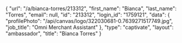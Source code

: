 {
    "url": "\/a\/bianca-torres\/213312",
    "first_name": "Bianca",
    "last_name": "Torres",
    "email": null,
    "id": "213312",
    "login_id": "1759121",
    "data": {
        "profilePhoto": "\/api\/canvas\/logo\/322030681-0.7639271517749.jpg",
        "job_title": "Omni Merchant Assistant"
    },
    "type": "captivate",
    "layout": "ambassador",
    "title": "Bianca Torres"
}